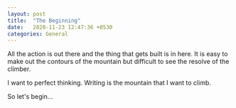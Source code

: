```yaml
---
layout: post
title:  "The Beginning"
date:   2020-11-23 12:47:36 +0530
categories: General
---
```


All the action is out there and the thing that gets built is in here. It is easy to make out the contours of the mountain but difficult to see the resolve of the climber. 

I want to perfect thinking. Writing is the mountain that I want to climb. 

So let's begin...


